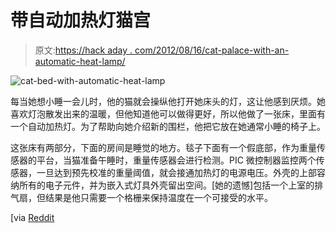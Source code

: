# 带自动加热灯猫宫

> 原文:[https://hack aday . com/2012/08/16/cat-palace-with-an-automatic-heat-lamp/](https://hackaday.com/2012/08/16/cat-palace-with-an-automatic-heat-lamp/)

![](../Images/4b05993f9c9aa538a225d6f2f00db0da.png "cat-bed-with-automatic-heat-lamp")

每当她想小睡一会儿时，他的猫就会操纵他打开她床头的灯，这让他感到厌烦。她喜欢灯泡散发出来的温暖，但他知道他可以做得更好，所以他做了一张床，里面有一个自动加热灯。为了帮助向她介绍新的围栏，他把它放在她通常小睡的椅子上。

这张床有两部分，下面的房间是睡觉的地方。毯子下面有一个假底部，作为重量传感器的平台，当猫准备午睡时，重量传感器会进行检测。PIC 微控制器监控两个传感器，一旦达到预先校准的重量阈值，就会接通加热灯的电源电压。外壳的上部容纳所有的电子元件，并为嵌入式灯具外壳留出空间。[她的遗憾]包括一个上室的排气扇，但结果是他只需要一个格栅来保持温度在一个可接受的水平。

[via [Reddit](http://www.reddit.com/r/DIY/comments/ybmr1/automated_heated_cat_bed/)